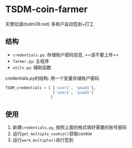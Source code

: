 # TSDM-coin-farmer

天使动漫(tsdm39.net) 多账户自动签到+打工


## 结构
- `credentials.py`: 存储账户密码信息, ==请不要上传==
- `farmer.py`: 主程序
- `utils.py`: 辅助函数

credentials.py的结构: 用一个变量存储账户密码
```python
TSDM_credentials = [ ['user1', 'pswd1'],
                     ['user2', 'pswd2']
                    ]
```


## 使用

1. 新建`credentials.py`, 按照上面的格式填好需要的账号密码
2. 运行`get_multiple_cookie()`获取cookie
3. 运行`work_multiple()`进行签到

